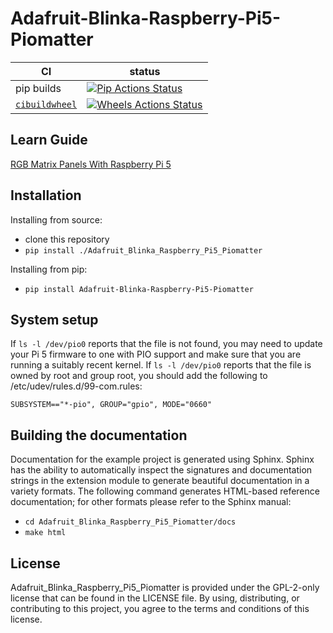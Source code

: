 Adafruit-Blinka-Raspberry-Pi5-Piomatter
======================================

|      CI              | status |
|----------------------|--------|
| pip builds           | [![Pip Actions Status][actions-pip-badge]][actions-pip-link] |
| [`cibuildwheel`][]   | [![Wheels Actions Status][actions-wheels-badge]][actions-wheels-link] |

[actions-badge]:           https://github.com/adafruit/Adafruit_Blinka_Raspberry_Pi5_Piomatter/workflows/Tests/badge.svg
[actions-pip-link]:        https://github.com/adafruit/Adafruit_Blinka_Raspberry_Pi5_Piomatter/actions?query=workflow%3A%22Pip
[actions-pip-badge]:       https://github.com/adafruit/Adafruit_Blinka_Raspberry_Pi5_Piomatter/workflows/Pip/badge.svg
[actions-wheels-link]:     https://github.com/adafruit/Adafruit_Blinka_Raspberry_Pi5_Piomatter/actions?query=workflow%3AWheels
[actions-wheels-badge]:    https://github.com/adafruit/Adafruit_Blinka_Raspberry_Pi5_Piomatter/workflows/Wheels/badge.svg

Learn Guide
-----------
[RGB Matrix Panels With Raspberry Pi 5](https://learn.adafruit.com/rgb-matrix-panels-with-raspberry-pi-5)

Installation
------------

Installing from source:

 - clone this repository
 - `pip install ./Adafruit_Blinka_Raspberry_Pi5_Piomatter`

Installing from pip:

 - `pip install Adafruit-Blinka-Raspberry-Pi5-Piomatter`

System setup
------------

If `ls -l /dev/pio0` reports that the file is not found, you may need to update your Pi 5 firmware to one with PIO support and make sure that you are running a suitably recent kernel. If `ls -l /dev/pio0` reports that the file is owned by root and group root, you should add the following to /etc/udev/rules.d/99-com.rules:

```
SUBSYSTEM=="*-pio", GROUP="gpio", MODE="0660"
```

Building the documentation
--------------------------

Documentation for the example project is generated using Sphinx. Sphinx has the
ability to automatically inspect the signatures and documentation strings in
the extension module to generate beautiful documentation in a variety formats.
The following command generates HTML-based reference documentation; for other
formats please refer to the Sphinx manual:

 - `cd Adafruit_Blinka_Raspberry_Pi5_Piomatter/docs`
 - `make html`

License
-------

Adafruit\_Blinka\_Raspberry\_Pi5\_Piomatter is provided under the GPL-2-only license that can be found in the LICENSE
file. By using, distributing, or contributing to this project, you agree to the
terms and conditions of this license.

[`cibuildwheel`]:          https://cibuildwheel.readthedocs.io

